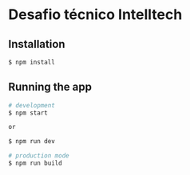 # Desafio técnico Intelltech

## Installation

```bash
$ npm install
```

## Running the app

```bash
# development
$ npm start

or 

$ npm run dev

# production mode
$ npm run build
```
